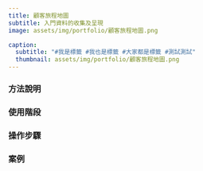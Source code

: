 ```yaml
---
title: 顧客旅程地圖
subtitle: 入門資料的收集及呈現
image: assets/img/portfolio/顧客旅程地圖.png

caption:
  subtitle: "#我是標籤 #我也是標籤 #大家都是標籤 #測試測試"
  thumbnail: assets/img/portfolio/顧客旅程地圖.png
---
```

### 方法說明

### 使用階段

### 操作步驟

### 案例



